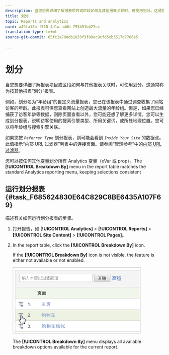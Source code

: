 ```yaml
---
description: 当您想要详细了解报表项目或区段如何与其他报表关联时，可使用划分。这通常称为按其他报表“划分”报表。
title: 划分
topic: Reports and analytics
uuid: a49fa18b-f518-4d1a-a4db-793451b427cc
translation-type: tm+mt
source-git-commit: 65fc2a790db1833f3f89ec9cfd5cb3517d7706e5

---
```



# 划分

当您想要详细了解报表项目或区段如何与其他报表关联时，可使用划分。这通常称为按其他报表“划分”报表。

例如，划分名为“年龄组”的自定义流量报表，您已在该报表中通过调查收集了网站访客的年龄。此报表可供您查看网站上创造最大流量的年龄组。但是，如果您已经捕获了访客年龄等数据，则除页面查看以外，您可能还想了解更多详情。您可以生成划分报表，说明访客使用的搜索引擎类型、所用关键词，或所处地理位置。您可以将年龄组与搜索引擎关联。

如果您按 *`Referrer Type`* 划分报表，则可能会看到 *`Inside Your Site`* 的数据点。此值指示“内部 URL 过滤器”列表中的连接页面。请参阅“管理参考”中的[内部 URL 过滤器](/help/admin/admin/internal-url-filter-admin.md)。

您可以按任何其他变量划分所有 Analytics 变量（eVar 或 prop）。The **[!UICONTROL Breakdown By]** menu in the report table matches the standard Analytics reporting menu, keeping selections consistent

## 运行划分报表 {#task_F685624830E64C829C8BE6435A107F69}

描述有关如何运行划分报表的步骤。

<!-- 

t_reports_breakdown.xml

 -->

1. 打开报告，如 **[!UICONTROL Analytics]** > **[!UICONTROL Reports]** > **[!UICONTROL Site Content]** > **[!UICONTROL Pages]**。
1. In the report table, click the **[!UICONTROL Breakdown By]** icon.

   If the **[!UICONTROL Breakdown By]** icon is not visible, the feature is either not available or not enabled.

   ![](assets/breakdown.png)

   The **[!UICONTROL Breakdown By]** menu displays all available breakdown options available for the current report.
